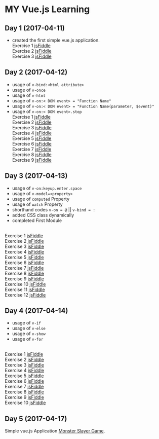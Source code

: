 # MY Vue.js Learning

## Day 1 (2017-04-11)
  - created the first simple vue.js application.
</br>Exercise 1 [jsFiddle](https://jsfiddle.net/ddrdushy/c9ymzL7s/)
</br>Exercise 2 [jsFiddle](https://jsfiddle.net/ddrdushy/d3q3rw92/7/)
</br>Exercise 3 [jsFiddle](https://jsfiddle.net/ddrdushy/njnkthuz/)


## Day 2 (2017-04-12)
  - usage of `v-bind:<html attribute>`
  - usage of `v-once`
  - usage of `v-html`
  - usage of `v-on:< DOM event> = "Function Name"` 
  - usage of `v-on:< DOM event> = "Function Name(parameter, $event)"` 
  - usage of `v-on:< DOM event>.stop` 
</br>Exercise 1 [jsFiddle](https://jsfiddle.net/ddrdushy/vwxof2fa/3/)
</br>Exercise 2 [jsFiddle](https://jsfiddle.net/ddrdushy/vwxof2fa/5/)
</br>Exercise 3 [jsFiddle](https://jsfiddle.net/ddrdushy/vwxof2fa/6/)
</br>Exercise 4 [jsFiddle](https://jsfiddle.net/ddrdushy/0wb9ym4z/1/)
</br>Exercise 5 [jsFiddle](https://jsfiddle.net/ddrdushy/0wb9ym4z/2/)
</br>Exercise 6 [jsFiddle](https://jsfiddle.net/ddrdushy/0wb9ym4z/3/)
</br>Exercise 7 [jsFiddle](https://jsfiddle.net/ddrdushy/0wb9ym4z/4/)
</br>Exercise 8 [jsFiddle](https://jsfiddle.net/ddrdushy/0wb9ym4z/5/)
</br>Exercise 9 [jsFiddle](https://jsfiddle.net/ddrdushy/0wb9ym4z/7/)


## Day 3 (2017-04-13)
  - usage of `v-on:keyup.enter.space`
  - usage of `v-model=<property>`
  - usage of `computed` Property
  - usage of `watch` Property
  - shorthand codes `v-on = @` || `v-bind = :`
  - added CSS class dynamically
  - completed First Module

</br>Exercise 1 [jsFiddle](https://jsfiddle.net/ddrdushy/tcz6qmxp/1/)
</br>Exercise 2 [jsFiddle](https://jsfiddle.net/ddrdushy/tcz6qmxp/2/)
</br>Exercise 3 [jsFiddle](https://jsfiddle.net/ddrdushy/tcz6qmxp/3/)
</br>Exercise 4 [jsFiddle](https://jsfiddle.net/ddrdushy/o60z7bnf/)
</br>Exercise 5 [jsFiddle](https://jsfiddle.net/ddrdushy/0wb9ym4z/2/)
</br>Exercise 6 [jsFiddle](https://jsfiddle.net/ddrdushy/w3ca60sL/1/)
</br>Exercise 7 [jsFiddle](https://jsfiddle.net/ddrdushy/w3ca60sL/2/)
</br>Exercise 8 [jsFiddle](https://jsfiddle.net/ddrdushy/zbk07qdr/)
</br>Exercise 9 [jsFiddle](https://jsfiddle.net/ddrdushy/zbk07qdr/1/)
</br>Exercise 10 [jsFiddle](https://jsfiddle.net/ddrdushy/zbk07qdr/2/)
</br>Exercise 11 [jsFiddle](https://jsfiddle.net/ddrdushy/6qd60aL9/1/)
</br>Exercise 12 [jsFiddle](https://jsfiddle.net/ddrdushy/6qd60aL9/2/)

## Day 4 (2017-04-14)
  - usage of `v-if`
  - usage of `v-else`
  - usage of `v-show`
  - usage of `v-for`

</br>Exercise 1 [jsFiddle](https://jsfiddle.net/ddrdushy/55t9tq6o/)
</br>Exercise 2 [jsFiddle](https://jsfiddle.net/ddrdushy/55t9tq6o/1/)
</br>Exercise 3 [jsFiddle](https://jsfiddle.net/ddrdushy/55t9tq6o/2/)
</br>Exercise 4 [jsFiddle](https://jsfiddle.net/ddrdushy/55t9tq6o/3/)
</br>Exercise 5 [jsFiddle](https://jsfiddle.net/ddrdushy/nz2y2f7h/)
</br>Exercise 6 [jsFiddle](https://jsfiddle.net/ddrdushy/nz2y2f7h/1/)
</br>Exercise 7 [jsFiddle](https://jsfiddle.net/ddrdushy/nz2y2f7h/2/)
</br>Exercise 8 [jsFiddle](https://jsfiddle.net/ddrdushy/nz2y2f7h/3/)
</br>Exercise 9 [jsFiddle](https://jsfiddle.net/ddrdushy/nz2y2f7h/4/)
</br>Exercise 10 [jsFiddle](https://jsfiddle.net/ddrdushy/nz2y2f7h/5/)

## Day 5 (2017-04-17)
Simple vue.js Application [Monster Slayer Game](https://codepen.io/ddrdushy/full/YVXvEv/).
